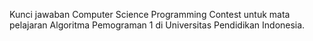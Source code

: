 Kunci jawaban Computer Science Programming Contest untuk mata pelajaran Algoritma Pemograman 1 di Universitas Pendidikan Indonesia.
